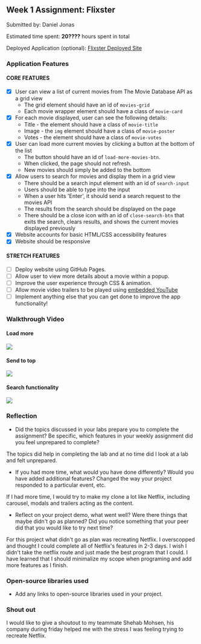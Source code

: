 ## Week 1 Assignment: Flixster

Submitted by: Daniel Jonas

Estimated time spent: **20????** hours spent in total

Deployed Application (optional): [Flixster Deployed Site](ADD_LINK_HERE)

### Application Features

#### CORE FEATURES

- [X] User can view a list of current movies from The Movie Database API as a grid view
  - The grid element should have an id of `movies-grid`
  - Each movie wrapper element should have a class of `movie-card`
- [X] For each movie displayed, user can see the following details:
  - Title - the element should have a class of `movie-title`
  - Image - the `img` element should have a class of `movie-poster`
  - Votes - the element should have a class of `movie-votes`
- [X] User can load more current movies by clicking a button at the bottom of the list
  - The button should have an id of `load-more-movies-btn`.
  - When clicked, the page should not refresh.
  - New movies should simply be added to the bottom
- [X] Allow users to search for movies and display them in a grid view
  - There should be a search input element with an id of `search-input`
  - Users should be able to type into the input
  - When a user hits 'Enter', it should send a search request to the movies API
  - The results from the search should be displayed on the page
  - There should be a close icon with an id of `close-search-btn` that exits the search, clears results, and shows the current movies displayed previously
- [X] Website accounts for basic HTML/CSS accessibility features
- [X] Website should be responsive

#### STRETCH FEATURES

- [ ] Deploy website using GitHub Pages. 
- [ ] Allow user to view more details about a movie within a popup.
- [ ] Improve the user experience through CSS & animation.
- [ ] Allow movie video trailers to be played using [embedded YouTube](https://support.google.com/youtube/answer/171780?hl=en)
- [ ] Implement anything else that you can get done to improve the app functionality!

### Walkthrough Video

#### Load more
![](http://g.recordit.co/nfwwYTbnem.gif)
#### Send to top
![](http://g.recordit.co/HwiCkS55Wb.gif)
#### Search functionality
![](http://g.recordit.co/37erpkXboj.gif)


### Reflection

* Did the topics discussed in your labs prepare you to complete the assignment? Be specific, which features in your weekly assignment did you feel unprepared to complete?

The  topics did help in completing the lab and at no time did I look at a lab and felt unprepared.

* If you had more time, what would you have done differently? Would you have added additional features? Changed the way your project responded to a particular event, etc.
  
If I had more time, I would try to make my clone a lot like Netflix, including carousel, modals and trailers acting as the content.
  
* Reflect on your project demo, what went well? Were there things that maybe didn't go as planned? Did you notice something that your peer did that you would like to try next time?

For this project what didn't go as plan was recreating Netflix. I overscopped and thought I could complete all of Netflix's features in 2-3 days. I wish I didn't take the netflix route and just made the best program that I could. I have learned that I should minimalize my scope when programing and add more features as I finish.

### Open-source libraries used

- Add any links to open-source libraries used in your project.

### Shout out

I would like to give a shoutout to my teammate Shehab Mohsen, his company during friday helped me with the stress I was feeling trying to recreate Netflix.
